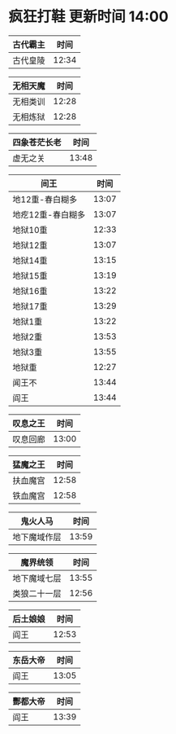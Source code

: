 # 疯狂打鞋 更新时间 14:00

| 古代霸主   | 时间    |
|--------|-------|
| 古代皇陵 | 12:34 |

| 无相天魔   | 时间    |
|--------|-------|
| 无相类训 | 12:28 |
| 无相炼狱 | 12:28 |

| 四象苍茫长老   | 时间    |
|--------|-------|
| 虚无之关 | 13:48 |

| 间王   | 时间    |
|--------|-------|
| 地12重-春白糊多 | 13:07 |
| 地疙12重-春白糊多 | 13:07 |
| 地狱10重 | 12:33 |
| 地狱12重 | 13:07 |
| 地狱14重 | 13:15 |
| 地狱15重 | 13:19 |
| 地狱16重 | 13:22 |
| 地狱17重 | 13:29 |
| 地狱1重 | 13:22 |
| 地狱2重 | 13:53 |
| 地狱3重 | 13:55 |
| 地狱重 | 12:27 |
| 闻王不 | 13:44 |
| 阎王 | 13:44 |

| 叹息之王   | 时间    |
|--------|-------|
| 叹息回廊 | 13:00 |

| 猛魔之王   | 时间    |
|--------|-------|
| 扶血魔宫 | 12:58 |
| 铁血魔宫 | 12:58 |

| 鬼火人马   | 时间    |
|--------|-------|
| 地下魔域作层 | 13:59 |

| 魔界统领   | 时间    |
|--------|-------|
| 地下魔域七层 | 13:55 |
| 类狼二十一层 | 12:56 |

| 后土娘娘   | 时间    |
|--------|-------|
| 阎王 | 12:53 |

| 东岳大帝   | 时间    |
|--------|-------|
| 阎王 | 13:05 |

| 酆都大帝   | 时间    |
|--------|-------|
| 阎王 | 13:39 |